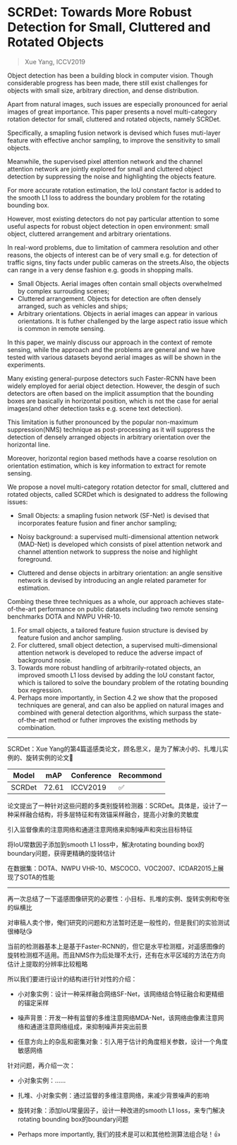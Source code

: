 # SCRDet: Towards More Robust Detection for Small, Cluttered and Rotated Objects

> Xue Yang, ICCV2019

Object detection has been a building block in computer vision. Though considerable progress has been made, there still exist challenges for objects with small size, arbitrary direction, and dense distribution.

Apart from natural images, such issues are especially pronounced for aerial images of great importance. This paper presents a novel multi-category rotation detector for small, cluttered and rotated objects, namely SCRDet.

Specifically, a smapling fusion network is devised which fuses muti-layer feature with effective anchor sampling, to improve the sensitivity to small objects.

Meanwhile, the supervised pixel attention network and the channel attention network are jointly explored for small and cluttered object detection by suppressing the noise and highlighting the objects feature.

For more accurate rotation estimation, the IoU constant factor is added to the smooth L1 loss to address the boundary problem for the rotating bounding box.

However, most existing detectors do not pay particular attention to some useful aspects for robust object detection in open environment: small object, cluttered arrangement and arbitrary orientations.

In real-word problems, due to limitation of cammera resolution and other reasons, the objects of interest can be of very small e.g. for detection of traffic signs, tiny facts under public cameras on the streets.Also, the objects can range in a very dense fashion e.g. goods in shopping malls.

- Small Objects. Aerial images often contain small objects overwhelmed by complex surrouding scenes;
- Cluttered arrangement. Objects for detection are often densely arranged, such as vehicles and ships;
- Arbitrary orientations. Objects in aerial images can appear in various orientations. It is futher challenged by the large aspect ratio issue which is common in remote sensing.

In this paper, we mainly discuss our approach in the context of remote sensing, while the approach and the problems are general and we have tested with various datasets beyond aerial images as will be shown in the experiments.

Many existing general-purpose detectors such Faster-RCNN have been widely employed for aerial object detection. However, the desgin of such detectors are often based on the implicit assumption that the bounding boxes are basically in horizontal position, which is not the case for aerial images(and other detection tasks e.g. scene text detection).

This limitation is futher pronounced by the popular non-maximum suppression(NMS) technique as post-processing as it will suppress the detection of densely arranged objects in arbitrary orientation over the horizontal line.

Moreover, horizontal region based methods have a coarse resolution on orientation estimation, which is key information to extract for remote sensing.

We propose a novel multi-category rotation detector for small, cluttered and rotated objects, called SCRDet which is designated to address the following issues:

- Small Objects: a smapling fusion network (SF-Net) is devised that incorporates feature fusion and finer anchor sampling;

- Noisy background: a supervised multi-dimensional attention network (MAD-Net) is developed which consists of pixel attention network and channel attention network to suppress the noise and highlight foreground.

- Cluttered and dense objects in arbitrary orientation: an angle sensitive network is devised by introducing an angle related parameter for estimation.

Combing these three techniques as a whole, our approach achieves state-of-the-art performance on public datasets including two remote sensing benchmarks DOTA and NWPU VHR-10.

1. For small objects, a tailored feature fusion structure is devised by feature fusion and anchor sampling.
2. For cluttered, small object detection, a supervised multi-dimensional attention network is developed to reduce the adverse impact of background nosie.
3. Towards more robust handling of arbitrarily-rotated objects, an improved smooth L1 loss devised by adding the IoU constant factor, which is tailored to solve the boundary problem of the rotating bounding box regression.
4. Perhaps more importantly, in Section 4.2 we show that the proposed techniques are general, and can also be applied on natural images and combined with general detection algorithms, which surpass the state-of-the-art method or futher improves the existing methods by combination.

---------------

SCRDet：Xue Yang的第4篇遥感类论文，顾名思义，是为了解决小的、扎堆儿实例的、旋转实例的论文💖

|Model|mAP|Conference|Recommond|
|--|--|--|--|
|SCRDet|72.61|ICCV2019|:white_check_mark:|

论文提出了一种针对这些问题的多类别旋转检测器：SCRDet。具体是，设计了一种采样融合结构，将多层特征和有效锚采样融合，提高小对象的灵敏度

引入监督像素的注意网络和通道注意网络来抑制噪声和突出目标特征

将IoU常数因子添加到smooth L1 loss中，解决rotating bounding box的boundary问题，获得更精确的旋转估计

在数据集：DOTA、NWPU VHR-10、MSCOCO、VOC2007、ICDAR2015上展现了SOTA的性能

---------------

再一次总结了一下遥感图像研究的必要性：小目标、扎堆的实例、旋转实例和夸张的纵横比

对审稿人卖个惨，俺们研究的问题和方法暂时还是一般性的，但是我们的实验测试很棒哒😘

当前的检测器基本上是基于Faster-RCNN的，但它是水平检测框，对遥感图像的旋转检测框不适用。而且NMS作为后处理不太行，还有在水平区域的方法在方向估计上提取的分辨率比较粗略

所以我们要进行设计的结构进行针对性的介绍：

- 小对象实例：设计一种采样融合网络SF-Net，该网络结合特征融合和更精细的锚定采样

- 噪声背景：开发一种有监督的多维注意网络MDA-Net，该网络由像素注意网络和通道注意网络组成，来抑制噪声并突出前景

- 任意方向上的杂乱和密集对象：引入用于估计的角度相关参数，设计一个角度敏感网络

针对问题，再介绍一次：

- 小对象实例：……

- 扎堆、小对象实例：通过监督的多维注意网络，来减少背景噪声的影响

- 旋转对象：添加IoU常量因子，设计一种改进的smooth L1 loss，来专门解决rotating bounding box的boundary问题

- Perhaps more importantly, 我们的技术是可以和其他检测算法组合哒！👍
